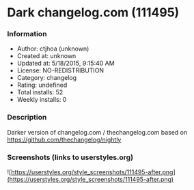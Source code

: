 # Dark changelog.com (111495)

### Information
- Author: ctjhoa (unknown)
- Created at: unknown
- Updated at: 5/18/2015, 9:15:40 AM
- License: NO-REDISTRIBUTION
- Category: changelog
- Rating: undefined
- Total installs: 52
- Weekly installs: 0


### Description
Darker version of changelog.com / thechangelog.com based on https://github.com/thechangelog/nightly


### Screenshots (links to userstyles.org)
![https://userstyles.org/style_screenshots/111495-after.png](https://userstyles.org/style_screenshots/111495-after.png)


